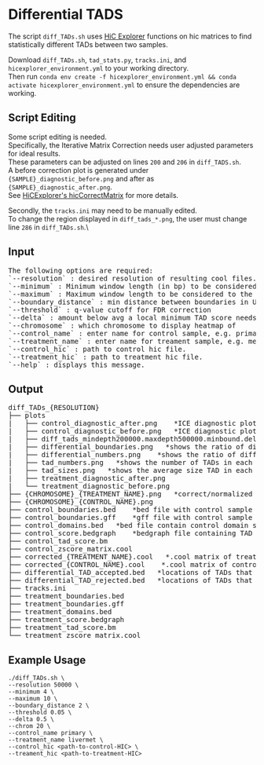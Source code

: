 
# Differential TADS

The script `diff_TADs.sh` uses [HiC Explorer](https://hicexplorer.readthedocs.io/en/latest/index.html) functions on hic matrices to find statistically different TADs between two samples.

Download `diff_TADs.sh`, `tad_stats.py`, `tracks.ini`, and `hicexplorer_environment.yml` to your working directory. \
Then run `conda env create -f hicexplorer_environment.yml && conda activate hicexplorer_environment.yml` to ensure the dependencies are working.


## Script Editing

Some script editing is needed. \
Specifically, the Iterative Matrix Correction needs user adjusted parameters for ideal results. \
These parameters can be adjusted on lines `200` and `206` in `diff_TADS.sh`. \
A before correction plot is generated under `{SAMPLE}_diagnostic_before.png` and after as `{SAMPLE}_diagnostic_after.png`. \
See [HiCExplorer's hicCorrectMatrix](https://hicexplorer.readthedocs.io/en/latest/content/tools/hicCorrectMatrix.html) for more details. 

Secondly, the `tracks.ini` may need to be manually edited. \
To change the region displayed in `diff_tads_*.png`, the user must change line `286` in `diff_TADs.sh`.\


## Input
<pre>
The following options are required: 
`--resolution` : desired resolution of resulting cool files. 
`--minimum` : Minimum window length (in bp) to be considered to the left and to the right of each Hi-C bin. This number should be at least 3 times as large as the bin size of the Hi-C matrix. 
`--maximum` : Maximum window length to be considered to the left and to the right of the cut point in bp. This number should around 6-10 times as large as the bin size of the Hi-C matrix. 
`--boundary_distance` : min distance between boundaries in UNITS OF RESOLUTION. 
`--threshold` : q-value cutoff for FDR correction 
`--delta` : amount below avg a local minimum TAD score needs to be for consideration of TAD boundary 
`--chromosome` : which chromosome to display heatmap of 
`--control_name` : enter name for control sample, e.g. primary. 
`--treatment_name` : enter name for treament sample, e.g. metastatic. 
`--control_hic` : path to control hic file. 
`--treatment_hic` : path to treatment hic file.
`--help` : displays this message.
</pre>


  
## Output  
<pre>
diff_TADs_{RESOLUTION} 
├── plots 
|   ├── control_diagnostic_after.png    *ICE diagnostic plot before correction* 
|   ├── control_diagnostic_before.png   *ICE diagnostic plot after correction* 
|   ├── diff_tads_mindepth200000.maxdepth500000.minbound.delta0.5.threshold0.05.png   *visualization of TAD differences in specified region* 
|   ├── differential_boundaries.png   *shows the ratio of different_boundaries:same_boundaries between the two HiC files at each chromosome.* 
|   ├── differential_numbers.png    *shows the ratio of different_domains:same_domains between the two HiC files at each chromosome.* 
|   ├── tad_numbers.png   *shows the number of TADs in each chromosome for each HiC file.*  
|   ├── tad_sizes.png   *shows the average size TAD in each chromosome for each HiC file.* 
|   ├── treatment_diagnostic_after.png 
|   └── treatment_diagnostic_before.png 
├── {CHROMOSOME}_{TREATMENT_NAME}.png   *correct/normalized treatment matrix (.cool)* 
├── {CHROMOSOME}_{CONTROL_NAME}.png 
├── control_boundaries.bed    *bed file with control sample TAD boundaries* 
├── control_boundaries.gff    *gff file with control sample TAD boundaries* 
├── control_domains.bed   *bed file contain control domain spans* 
├── control_score.bedgraph    *bedgraph file containing TAD scores* 
├── control_tad_score.bm 
├── control_zscore_matrix.cool 
├── corrected_{TREATMENT_NAME}.cool   *.cool matrix of treatment sample* 
├── corrected_{CONTROL_NAME}.cool    *.cool matrix of control sample* 
├── differential_TAD_accepted.bed   *locations of TADs that are statistically same between samples* 
├── differential_TAD_rejected.bed   *locations of TADs that are statistically different between samples* 
├── tracks.ini 
├── treatment_boundaries.bed 
├── treatment_boundaries.gff 
├── treatment_domains.bed 
├── treatment_score.bedgraph 
├── treatment_tad_score.bm 
└── treatment_zscore_matrix.cool 
</pre>

## Example Usage

```
./diff_TADs.sh \
--resolution 50000 \
--minimum 4 \
--maximum 10 \
--boundary_distance 2 \
--threshold 0.05 \
--delta 0.5 \
--chrom 20 \
--control_name primary \
--treatment_name livermet \
--control_hic <path-to-control-HIC> \
--treament_hic <path-to-treatment-HIC>
```
